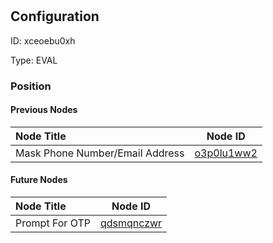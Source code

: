 # <nil>
## Configuration
ID:  xceoebu0xh

Type: EVAL 








### Position

#### Previous Nodes
| Node Title | Node ID |
| :------------- | ------------ |
| Mask Phone Number/Email Address | [o3p0lu1ww2](./o3p0lu1ww2.md) | 
 
 #### Future Nodes
| Node Title | Node ID |
| :------------- | ------------ |
| Prompt For OTP |[qdsmqnczwr](./qdsmqnczwr.md) | 
